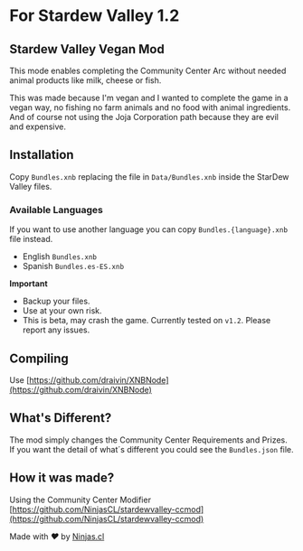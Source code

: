 # For Stardew Valley 1.2

## Stardew Valley Vegan Mod
This mode enables completing the Community Center Arc without needed animal products
like milk, cheese or fish.

This was made because I'm vegan and I wanted to complete the game in a vegan way, no fishing no farm animals and no food with animal ingredients. And of course not using the Joja Corporation path because they are evil and expensive.

## Installation
Copy `Bundles.xnb` replacing the file in `Data/Bundles.xnb` inside the StarDew Valley files.

### Available Languages
 If you want to use another language you can copy `Bundles.{language}.xnb` file instead.

* English `Bundles.xnb`
* Spanish `Bundles.es-ES.xnb`

**Important**

 - Backup your files.
 - Use at your own risk.
 - This is beta, may crash the game. Currently tested on `v1.2`. Please report any issues.

## Compiling
Use [https://github.com/draivin/XNBNode](https://github.com/draivin/XNBNode)

## What's Different?
The mod simply changes the Community Center Requirements and Prizes.
If you want the detail of what´s different you could see the `Bundles.json` file.

## How it was made?
Using the Community Center Modifier
[https://github.com/NinjasCL/stardewvalley-ccmod](https://github.com/NinjasCL/stardewvalley-ccmod)


Made with <i class="fa fa-heart">&#9829;</i> by <a href="http://ninjas.cl" target="_blank">Ninjas.cl</a>

